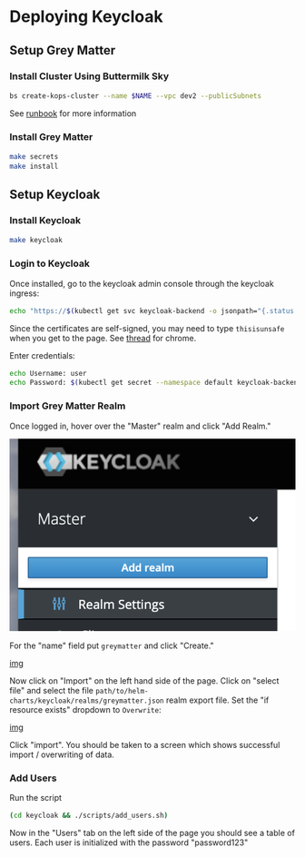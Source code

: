 # Deploying Keycloak

## Setup Grey Matter

### Install Cluster Using Buttermilk Sky

```bash
bs create-kops-cluster --name $NAME --vpc dev2 --publicSubnets
```

See [runbook](https://github.com/greymatter-io/buttermilk-sky/blob/master/docs/content/runbooks/kops_cluster.md) for more information


### Install Grey Matter

```bash
make secrets
make install
```
## Setup Keycloak

### Install Keycloak

```bash
make keycloak
```

### Login to Keycloak

Once installed, go to the keycloak admin console through the keycloak ingress:

```bash
echo "https://$(kubectl get svc keycloak-backend -o jsonpath="{.status.loadBalancer.ingress[*].hostname}")/auth/admin/"
```

Since the certificates are self-signed, you may need to type `thisisunsafe` when you get to the page. See [thread](https://miguelpiedrafita.com/chrome-thisisunsafe) for chrome.

Enter credentials:

```bash
echo Username: user
echo Password: $(kubectl get secret --namespace default keycloak-backend -o jsonpath="{.data.admin-password}" | base64 --decode)
```

### Import Grey Matter Realm

Once logged in, hover over the "Master" realm and click "Add Realm."

![img](images/add_realm.png)

For the "name" field put `greymatter` and click "Create."

[img](images/create_realm.png)

Now click on "Import" on the left hand side of the page. Click on "select file" and select the file `path/to/helm-charts/keycloak/realms/greymatter.json` realm export file. Set the "if resource exists" dropdown to `Overwrite`:

[img](images/import.png)

Click "import". You should be taken to a screen which shows successful import / overwriting of data.

### Add Users

Run the script

```bash
(cd keycloak && ./scripts/add_users.sh)
```
Now in the "Users" tab on the left side of the page you should see a table of users. Each user is initialized with the password "password123"